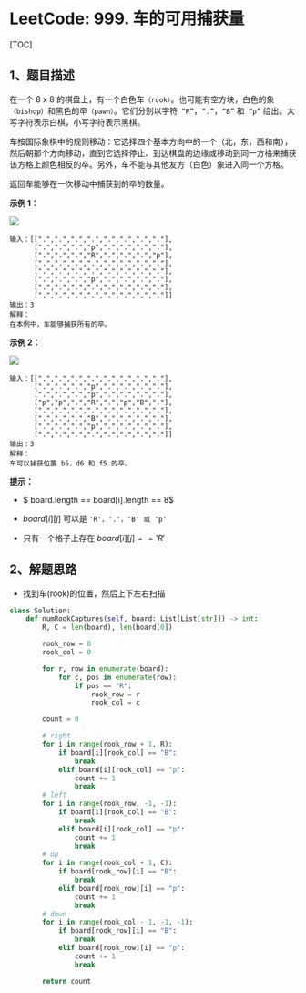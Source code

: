 # LeetCode: 999. 车的可用捕获量

[TOC]

## 1、题目描述

在一个 8 x 8 的棋盘上，有一个白色车`（rook）`。也可能有空方块，白色的象`（bishop）`和黑色的卒`（pawn）`。它们分别以字符` “R”`，`“.”`，`“B”` 和` “p”` 给出。大写字符表示白棋，小写字符表示黑棋。

车按国际象棋中的规则移动：它选择四个基本方向中的一个（北，东，西和南），然后朝那个方向移动，直到它选择停止、到达棋盘的边缘或移动到同一方格来捕获该方格上颜色相反的卒。另外，车不能与其他友方（白色）象进入同一个方格。

返回车能够在一次移动中捕获到的卒的数量。

**示例 1：**

![](http://px3chmx10.bkt.clouddn.com/notebook/2019-09-19-051421.png)





```
输入：[[".",".",".",".",".",".",".","."],
      [".",".",".","p",".",".",".","."],
      [".",".",".","R",".",".",".","p"],
      [".",".",".",".",".",".",".","."],
      [".",".",".",".",".",".",".","."],
      [".",".",".","p",".",".",".","."],
      [".",".",".",".",".",".",".","."],
      [".",".",".",".",".",".",".","."]]
输出：3
解释：
在本例中，车能够捕获所有的卒。
```

**示例 2：**

![](http://px3chmx10.bkt.clouddn.com/notebook/2019-09-19-051426.png)



```
输入：[[".",".",".",".",".",".",".","."],
      [".",".",".","p",".",".",".","."],
      [".",".",".","p",".",".",".","."],
      ["p","p",".","R",".","p","B","."],
      [".",".",".",".",".",".",".","."],
      [".",".",".","B",".",".",".","."],
      [".",".",".","p",".",".",".","."],
      [".",".",".",".",".",".",".","."]]
输出：3
解释： 
车可以捕获位置 b5，d6 和 f5 的卒。
```



**提示：**

-  $ board.length == board[i].length == 8$ 

-  $board[i][j]$ 可以是 `'R'，'.'，'B' 或 'p'` 

- 只有一个格子上存在  $board[i][j] == 'R'$ 



## 2、解题思路

- 找到车(rook)的位置，然后上下左右扫描



```python
class Solution:
    def numRookCaptures(self, board: List[List[str]]) -> int:
        R, C = len(board), len(board[0])

        rook_row = 0
        rook_col = 0

        for r, row in enumerate(board):
            for c, pos in enumerate(row):
                if pos == "R":
                    rook_row = r
                    rook_col = c

        count = 0

        # right
        for i in range(rook_row + 1, R):
            if board[i][rook_col] == "B":
                break
            elif board[i][rook_col] == "p":
                count += 1
                break
        # left
        for i in range(rook_row, -1, -1):
            if board[i][rook_col] == "B":
                break
            elif board[i][rook_col] == "p":
                count += 1
                break
        # up
        for i in range(rook_col + 1, C):
            if board[rook_row][i] == "B":
                break
            elif board[rook_row][i] == "p":
                count += 1
                break
        # down
        for i in range(rook_col - 1, -1, -1):
            if board[rook_row][i] == "B":
                break
            elif board[rook_row][i] == "p":
                count += 1
                break

        return count
```

